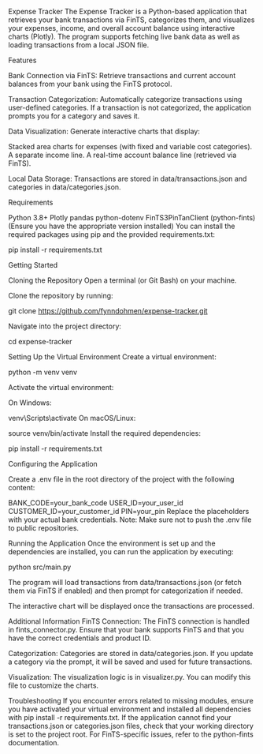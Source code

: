 



Expense Tracker
The Expense Tracker is a Python-based application that retrieves your bank transactions via FinTS, categorizes them, and visualizes your expenses, income, and overall account balance using interactive charts (Plotly). The program supports fetching live bank data as well as loading transactions from a local JSON file.

Features

Bank Connection via FinTS:
Retrieve transactions and current account balances from your bank using the FinTS protocol.

Transaction Categorization:
Automatically categorize transactions using user-defined categories. If a transaction is not categorized, the application prompts you for a category and saves it.

Data Visualization:
Generate interactive charts that display:

Stacked area charts for expenses (with fixed and variable cost categories).
A separate income line.
A real-time account balance line (retrieved via FinTS).

Local Data Storage:
Transactions are stored in data/transactions.json and categories in data/categories.json.

Requirements

Python 3.8+
Plotly
pandas
python-dotenv
FinTS3PinTanClient (python-fints) (Ensure you have the appropriate version installed)
You can install the required packages using pip and the provided requirements.txt:

pip install -r requirements.txt

Getting Started

Cloning the Repository
Open a terminal (or Git Bash) on your machine.

Clone the repository by running:

git clone https://github.com/fynndohmen/expense-tracker.git

Navigate into the project directory:

cd expense-tracker

Setting Up the Virtual Environment
Create a virtual environment:

python -m venv venv

Activate the virtual environment:

On Windows:

venv\Scripts\activate
On macOS/Linux:

source venv/bin/activate
Install the required dependencies:

pip install -r requirements.txt

Configuring the Application

Create a .env file in the root directory of the project with the following content:

BANK_CODE=your_bank_code
USER_ID=your_user_id
CUSTOMER_ID=your_customer_id
PIN=your_pin
Replace the placeholders with your actual bank credentials. Note: Make sure not to push the .env file to public repositories.

Running the Application
Once the environment is set up and the dependencies are installed, you can run the application by executing:

python src/main.py

The program will load transactions from data/transactions.json (or fetch them via FinTS if enabled) and then prompt for categorization if needed.

The interactive chart will be displayed once the transactions are processed.

Additional Information
FinTS Connection:
The FinTS connection is handled in fints_connector.py. Ensure that your bank supports FinTS and that you have the correct credentials and product ID.

Categorization:
Categories are stored in data/categories.json. If you update a category via the prompt, it will be saved and used for future transactions.

Visualization:
The visualization logic is in visualizer.py. You can modify this file to customize the charts.

Troubleshooting
If you encounter errors related to missing modules, ensure you have activated your virtual environment and installed all dependencies with pip install -r requirements.txt.
If the application cannot find your transactions.json or categories.json files, check that your working directory is set to the project root.
For FinTS-specific issues, refer to the python-fints documentation.